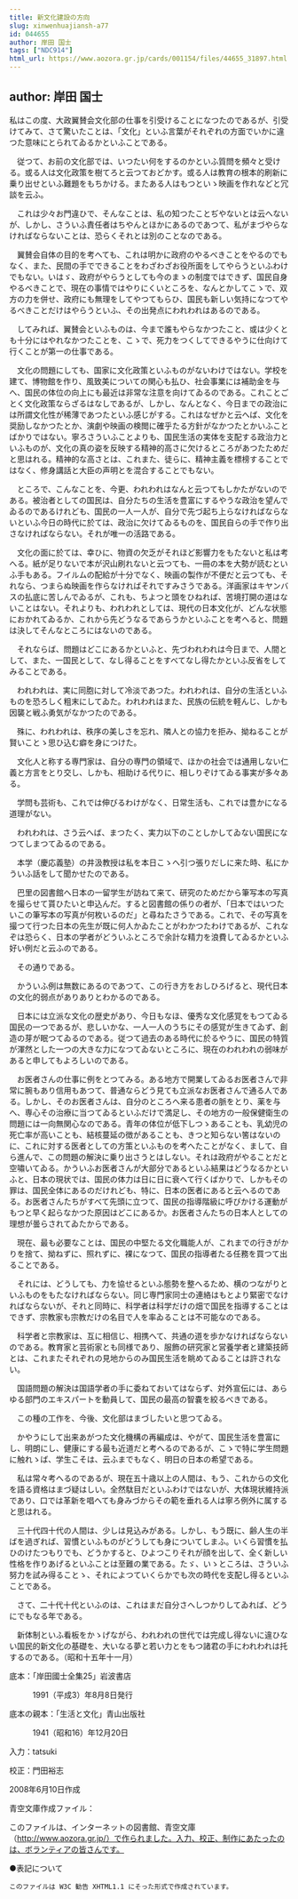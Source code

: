 ```yaml
---
title: 新文化建設の方向
slug: xinwenhuajiansh-a77
id: 044655
author: 岸田 国士
tags: ["NDC914"]
html_url: https://www.aozora.gr.jp/cards/001154/files/44655_31897.html
---
```


## author: 岸田 国士

私はこの度、大政翼賛会文化部の仕事を引受けることになつたのであるが、引受けてみて、さて驚いたことは、「文化」といふ言葉がそれぞれの方面でいかに違つた意味にとられてゐるかといふことである。

　従つて、お前の文化部では、いつたい何をするのかといふ質問を頻々と受ける。或る人は文化政策を樹てろと云つておどかす。或る人は教育の根本的刷新に乗り出せといふ難題をもちかける。またある人はもつといゝ映画を作れなどと冗談を云ふ。

　これは少々お門違ひで、そんなことは、私の知つたことぢやないとは云へないが、しかし、さういふ責任者はちやんとほかにあるのであつて、私がまづやらなければならないことは、恐らくそれとは別のことなのである。

　翼賛会自体の目的を考へても、これは明かに政府のやるべきことをやるのでもなく、また、民間の手でできることをわざわざお役所面をしてやらうといふわけでもない。いはゞ、政府がやらうとしても今のまゝの制度ではできず、国民自身やるべきことで、現在の事情ではやりにくいところを、なんとかしてこゝで、双方の力を併せ、政府にも無理をしてやつてもらひ、国民も新しい気持になつてやるべきことだけはやらうといふ、その出発点にわれわれはあるのである。

　してみれば、翼賛会といふものは、今まで誰もやらなかつたこと、或は少くとも十分にはやれなかつたことを、こゝで、死力をつくしてできるやうに仕向けて行くことが第一の仕事である。

　文化の問題にしても、国家に文化政策といふものがないわけではない。学校を建て、博物館を作り、風致美についての関心も払ひ、社会事業には補助金を与へ、国民の体位の向上にも最近は非常な注意を向けてゐるのである。これことごとく文化政策ならざるはなしであるが、しかし、なんとなく、今日までの政治には所謂文化性が稀薄であつたといふ感じがする。これはなぜかと云へば、文化を奨励しなかつたとか、演劇や映画の検閲に確乎たる方針がなかつたとかいふことばかりではない。寧ろさういふことよりも、国民生活の実体を支配する政治力といふものが、文化の真の姿を反映する精神的高さに欠けるところがあつたためだと思はれる。精神的な高さとは、これまた、徒らに、精神主義を標榜することではなく、修身講話と大臣の声明とを混合することでもない。

　ところで、こんなことを、今更、われわれはなんと云つてもしかたがないのである。被治者としての国民は、自分たちの生活を豊富にするやうな政治を望んでゐるのであるけれども、国民の一人一人が、自分で先づ起ち上らなければならないといふ今日の時代に於ては、政治に欠けてゐるものを、国民自らの手で作り出さなければならない。それが唯一の活路である。

　文化の面に於ては、幸ひに、物資の欠乏がそれほど影響力をもたないと私は考へる。紙が足りないで本が沢山刷れないと云つても、一冊の本を大勢が読むといふ手もある。フイルムの配給が十分でなく、映画の製作が不便だと云つても、それなら、つまらぬ映画を作らなければそれですみさうである。洋画家はキヤンバスの払底に苦しんでゐるが、これも、ちよつと頭をひねれば、苦境打開の道はないことはない。それよりも、われわれとしては、現代の日本文化が、どんな状態におかれてゐるか、これから先どうなるであらうかといふことを考へると、問題は決してそんなところにはないのである。



　それならば、問題はどこにあるかといふと、先づわれわれは今日まで、人間として、また、一国民として、なし得ることをすべてなし得たかといふ反省をしてみることである。

　われわれは、実に同胞に対して冷淡であつた。われわれは、自分の生活といふものを恐ろしく粗末にしてゐた。われわれはまた、民族の伝統を軽んじ、しかも因襲と戦ふ勇気がなかつたのである。

　殊に、われわれは、秩序の美しさを忘れ、隣人との協力を拒み、拗ねることが賢いことゝ思ひ込む癖を身につけた。

　文化人と称する専門家は、自分の専門の領域で、ほかの社会では通用しない仁義と方言をとり交し、しかも、相助ける代りに、相しりぞけてゐる事実が多々ある。

　学問も芸術も、これでは伸びるわけがなく、日常生活も、これでは豊かになる道理がない。

　われわれは、さう云へば、まつたく、実力以下のことしかしてゐない国民になつてしまつてゐるのである。

　本学（慶応義塾）の井汲教授は私を本日こゝへ引つ張りだしに来た時、私にかういふ話をして聞かせたのである。

　巴里の図書館へ日本の一留学生が訪ねて来て、研究のためだから筆写本の写真を撮らせて貰ひたいと申込んだ。すると図書館の係りの者が、「日本ではいつたいこの筆写本の写真が何枚いるのだ」と尋ねたさうである。これで、その写真を撮つて行つた日本の先生が既に何人かゐたことがわかつたわけであるが、これなぞは恐らく、日本の学者がどういふところで余計な精力を浪費してゐるかといふ好い例だと云ふのである。

　その通りである。

　かういふ例は無数にあるのであつて、この行き方をおしひろげると、現代日本の文化的弱点がありありとわかるのである。



　日本には立派な文化の歴史があり、今日もなほ、優秀な文化感覚をもつてゐる国民の一つであるが、悲しいかな、一人一人のうちにその感覚が生きてゐず、創造の芽が眠つてゐるのである。従つて過去のある時代に於るやうに、国民の特質が渾然とした一つの大きな力になつてゐないところに、現在のわれわれの弱味があると申してもよろしいのである。

　お医者さんの仕事に例をとつてみる。ある地方で開業してゐるお医者さんで非常に腕もあり信用もあつて、普通ならどう見ても立派なお医者さんで通る人である。しかし、そのお医者さんは、自分のところへ来る患者の脈をとり、薬を与へ、専心その治療に当つてゐるといふだけで満足し、その地方の一般保健衛生の問題には一向無関心なのである。青年の体位が低下しつゝあることも、乳幼児の死亡率が高いことも、結核蔓延の徴があることも、きつと知らない筈はないのに、これに対する医者としての方策といふものを考へたことがなく、まして、自ら進んで、この問題の解決に乗り出さうとはしない。それは政府がやることだと空嘯いてゐる。かういふお医者さんが大部分であるといふ結果はどうなるかといふと、日本の現状では、国民の体力は日に日に衰へて行くばかりで、しかもその罪は、国民全体にあるのだけれども、特に、日本の医者にあると云へるのである。お医者さんたちがすべて先頭に立つて、国民の指導階級に呼びかける運動がもつと早く起らなかつた原因はどこにあるか。お医者さんたちの日本人としての理想が曇らされてゐたからである。

　現在、最も必要なことは、国民の中堅たる文化職能人が、これまでの行きがかりを捨て、拗ねずに、照れずに、裸になつて、国民の指導者たる任務を買つて出ることである。

　それには、どうしても、力を協せるといふ態勢を整へるため、横のつながりといふものをもたなければならない。同じ専門家同士の連絡はもとより緊密でなければならないが、それと同時に、科学者は科学だけの畑で国民を指導することはできず、宗教家も宗教だけの名目で人を率ゐることは不可能なのである。

　科学者と宗教家は、互に相信じ、相携へて、共通の道を歩かなければならないのである。教育家と芸術家とも同様であり、服飾の研究家と営養学者と建築技師とは、これまたそれぞれの見地からのみ国民生活を眺めてゐることは許されない。

　国語問題の解決は国語学者の手に委ねておいてはならず、対外宣伝には、あらゆる部門のエキスパートを動員して、国民の最高の智嚢を絞るべきである。

　この種の工作を、今後、文化部はまづしたいと思つてゐる。

　かやうにして出来あがつた文化機構の再編成は、やがて、国民生活を豊富にし、明朗にし、健康にする最も近道だと考へるのであるが、こゝで特に学生問題に触れゝば、学生こそは、云ふまでもなく、明日の日本の希望である。

　私は常々考へるのであるが、現在五十歳以上の人間は、もう、これからの文化を語る資格はまづ疑はしい。全然駄目だといふわけではないが、大体現状維持派であり、口では革新を唱へても身みづからその範を垂れる人は寧ろ例外に属すると思はれる。

　三十代四十代の人間は、少しは見込みがある。しかし、もう既に、齢人生の半ばを過ぎれば、習慣といふものがどうしても身についてしまふ。いくら習慣を払ひのけたつもりでも、どうかすると、ひよつこりそれが顔を出して、全く新しい性格を作りあげるといふことは至難の業である。たゞ、いゝところは、さういふ努力を試み得ることゝ、それによつていくらかでも次の時代を支配し得るといふことである。

　さて、二十代十代といふのは、これはまだ自分さへしつかりしてゐれば、どうにでもなる年である。

　新体制といふ看板をかゝげながら、われわれの世代では完成し得ないに違ひない国民的新文化の基礎を、大いなる夢と若い力とをもつ諸君の手にわれわれは托するのである。（昭和十五年十一月）













底本：「岸田國士全集25」岩波書店


　　　1991（平成3）年8月8日発行

底本の親本：「生活と文化」青山出版社

　　　1941（昭和16）年12月20日

入力：tatsuki

校正：門田裕志

2008年6月10日作成

青空文庫作成ファイル：

このファイルは、インターネットの図書館、青空文庫（http://www.aozora.gr.jp/）で作られました。入力、校正、制作にあたったのは、ボランティアの皆さんです。











●表記について


	このファイルは W3C 勧告 XHTML1.1 にそった形式で作成されています。